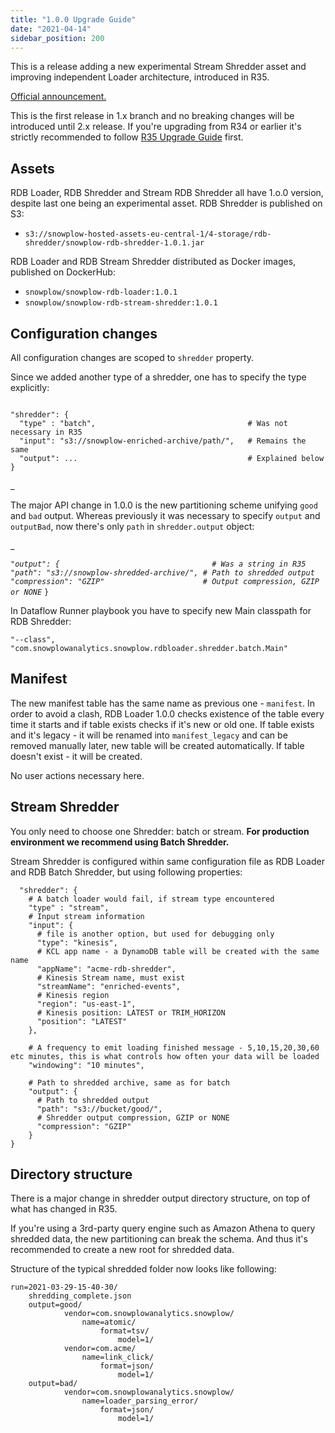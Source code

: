 ```yaml
---
title: "1.0.0 Upgrade Guide"
date: "2021-04-14"
sidebar_position: 200
---
```


This is a release adding a new experimental Stream Shredder asset and improving independent Loader architecture, introduced in R35.

[Official announcement.](https://discourse.snowplowanalytics.com/t/snowplow-rdb-loader-1-0-0-released/5017)

This is the first release in 1.x branch and no breaking changes will be introduced until 2.x release. If you're upgrading from R34 or earlier it's strictly recommended to follow [R35 Upgrade Guide](/docs/pipeline-components-and-applications/loaders-storage-targets/snowplow-rdb-loader-3-0-0/previous-versions/snowplow-rdb-loader/upgrade-guides/r35-upgrade-guide/) first.

## Assets

RDB Loader, RDB Shredder and Stream RDB Shredder all have 1.o.0 version, despite last one being an experimental asset. RDB Shredder is published on S3:

- `s3://snowplow-hosted-assets-eu-central-1/4-storage/rdb-shredder/snowplow-rdb-shredder-1.0.1.jar`

RDB Loader and RDB Stream Shredder distributed as Docker images, published on DockerHub:

- `snowplow/snowplow-rdb-loader:1.0.1`
- `snowplow/snowplow-rdb-stream-shredder:1.0.1`

## Configuration changes

All configuration changes are scoped to `shredder` property.

Since we added another type of a shredder, one has to specify the type explicitly:

```

"shredder": {
  "type" : "batch",                                  # Was not necessary in R35
  "input": "s3://snowplow-enriched-archive/path/",   # Remains the same
  "output": ...                                      # Explained below
}
```

_

The major API change in 1.0.0 is the new partitioning scheme unifying `good` and `bad` output. Whereas previously it was necessary to specify `output` and `outputBad`, now there's only `path` in `shredder.output` object:

_

_`"output": {                                  # Was a string in R35
  "path": "s3://snowplow-shredded-archive/", # Path to shredded output
  "compression": "GZIP"                      # Output compression, GZIP or NONE`_ `}`

In Dataflow Runner playbook you have to specify new Main classpath for RDB Shredder:

```
"--class", "com.snowplowanalytics.snowplow.rdbloader.shredder.batch.Main"
```

## Manifest

The new manifest table has the same name as previous one - `manifest`. In order to avoid a clash, RDB Loader 1.0.0 checks existence of the table every time it starts and if table exists checks if it's new or old one. If table exists and it's legacy - it will be renamed into `manifest_legacy` and can be removed manually later, new table will be created automatically. If table doesn't exist - it will be created.

No user actions necessary here.

## Stream Shredder

You only need to choose one Shredder: batch or stream. **For production environment we recommend using Batch Shredder.**

Stream Shredder is configured within same configuration file as RDB Loader and RDB Batch Shredder, but using following properties:

```
  "shredder": {       
    # A batch loader would fail, if stream type encountered
    "type" : "stream",       
    # Input stream information         
    "input": {                
      # file is another option, but used for debugging only               
      "type": "kinesis",        
      # KCL app name - a DynamoDB table will be created with the same name       
      "appName": "acme-rdb-shredder",       
      # Kinesis Stream name, must exist     
      "streamName": "enriched-events",       
      # Kinesis region       
      "region": "us-east-1",       
      # Kinesis position: LATEST or TRIM_HORIZON
      "position": "LATEST"       
    },       
                
    # A frequency to emit loading finished message - 5,10,15,20,30,60 etc minutes, this is what controls how often your data will be loaded
    "windowing": "10 minutes",       
                
    # Path to shredded archive, same as for batch      
    "output": {       
      # Path to shredded output       
      "path": "s3://bucket/good/",       
      # Shredder output compression, GZIP or NONE       
      "compression": "GZIP"       
    }
}
```

## Directory structure

There is a major change in shredder output directory structure, on top of what has changed in R35.

If you're using a 3rd-party query engine such as Amazon Athena to query shredded data, the new partitioning can break the schema. And thus it's recommended to create a new root for shredded data.

Structure of the typical shredded folder now looks like following:

```
run=2021-03-29-15-40-30/
    shredding_complete.json
    output=good/
            vendor=com.snowplowanalytics.snowplow/
                name=atomic/
                    format=tsv/
                        model=1/
            vendor=com.acme/
                name=link_click/
                    format=json/
                        model=1/
    output=bad/
            vendor=com.snowplowanalytics.snowplow/
                name=loader_parsing_error/
                    format=json/
                        model=1/
```
